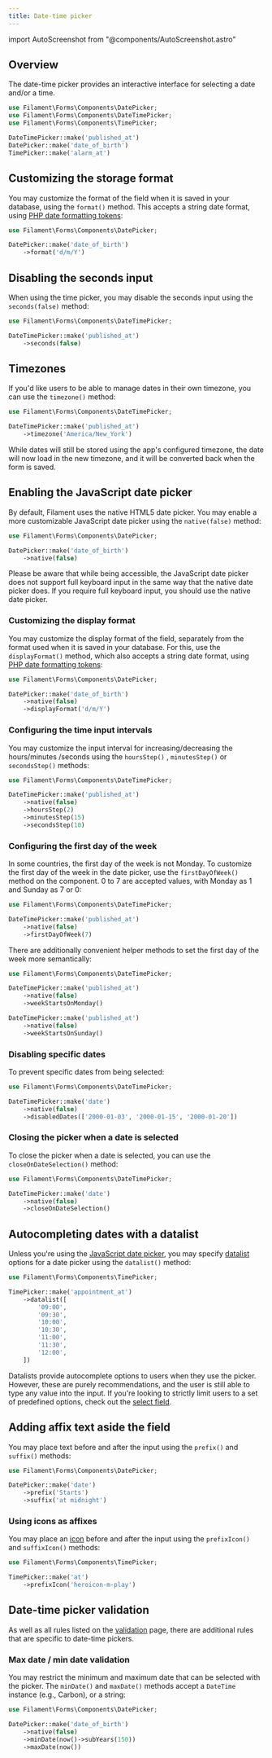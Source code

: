 ```yaml
---
title: Date-time picker
---
```

import AutoScreenshot from "@components/AutoScreenshot.astro"

## Overview

The date-time picker provides an interactive interface for selecting a date and/or a time.

```php
use Filament\Forms\Components\DatePicker;
use Filament\Forms\Components\DateTimePicker;
use Filament\Forms\Components\TimePicker;

DateTimePicker::make('published_at')
DatePicker::make('date_of_birth')
TimePicker::make('alarm_at')
```

<AutoScreenshot name="forms/fields/date-time-picker/simple" alt="Date time pickers" version="3.x" />

## Customizing the storage format

You may customize the format of the field when it is saved in your database, using the `format()` method. This accepts a string date format, using [PHP date formatting tokens](https://www.php.net/manual/en/datetime.format.php):

```php
use Filament\Forms\Components\DatePicker;

DatePicker::make('date_of_birth')
    ->format('d/m/Y')
```

## Disabling the seconds input

When using the time picker, you may disable the seconds input using the `seconds(false)` method:

```php
use Filament\Forms\Components\DateTimePicker;

DateTimePicker::make('published_at')
    ->seconds(false)
```

<AutoScreenshot name="forms/fields/date-time-picker/without-seconds" alt="Date time picker without seconds" version="3.x" />

## Timezones

If you'd like users to be able to manage dates in their own timezone, you can use the `timezone()` method:

```php
use Filament\Forms\Components\DateTimePicker;

DateTimePicker::make('published_at')
    ->timezone('America/New_York')
```

While dates will still be stored using the app's configured timezone, the date will now load in the new timezone, and it will be converted back when the form is saved.

## Enabling the JavaScript date picker

By default, Filament uses the native HTML5 date picker. You may enable a more customizable JavaScript date picker using the `native(false)` method:

```php
use Filament\Forms\Components\DatePicker;

DatePicker::make('date_of_birth')
    ->native(false)
```

<AutoScreenshot name="forms/fields/date-time-picker/javascript" alt="JavaScript-based date time picker" version="3.x" />

Please be aware that while being accessible, the JavaScript date picker does not support full keyboard input in the same way that the native date picker does. If you require full keyboard input, you should use the native date picker.

### Customizing the display format

You may customize the display format of the field, separately from the format used when it is saved in your database. For this, use the `displayFormat()` method, which also accepts a string date format, using [PHP date formatting tokens](https://www.php.net/manual/en/datetime.format.php):

```php
use Filament\Forms\Components\DatePicker;

DatePicker::make('date_of_birth')
    ->native(false)
    ->displayFormat('d/m/Y')
```

<AutoScreenshot name="forms/fields/date-time-picker/display-format" alt="Date time picker with custom display format" version="3.x" />

### Configuring the time input intervals

You may customize the input interval for increasing/decreasing the hours/minutes /seconds using the `hoursStep()` , `minutesStep()` or `secondsStep()` methods:

```php
use Filament\Forms\Components\DateTimePicker;

DateTimePicker::make('published_at')
    ->native(false)
    ->hoursStep(2)
    ->minutesStep(15)
    ->secondsStep(10)
```

### Configuring the first day of the week

In some countries, the first day of the week is not Monday. To customize the first day of the week in the date picker, use the `firstDayOfWeek()` method on the component. 0 to 7 are accepted values, with Monday as 1 and Sunday as 7 or 0:

```php
use Filament\Forms\Components\DateTimePicker;

DateTimePicker::make('published_at')
    ->native(false)
    ->firstDayOfWeek(7)
```

<AutoScreenshot name="forms/fields/date-time-picker/week-starts-on-sunday" alt="Date time picker where the week starts on Sunday" version="3.x" />

There are additionally convenient helper methods to set the first day of the week more semantically:

```php
use Filament\Forms\Components\DateTimePicker;

DateTimePicker::make('published_at')
    ->native(false)
    ->weekStartsOnMonday()

DateTimePicker::make('published_at')
    ->native(false)
    ->weekStartsOnSunday()
```

### Disabling specific dates

To prevent specific dates from being selected:

```php
use Filament\Forms\Components\DateTimePicker;

DateTimePicker::make('date')
    ->native(false)
    ->disabledDates(['2000-01-03', '2000-01-15', '2000-01-20'])
```

<AutoScreenshot name="forms/fields/date-time-picker/disabled-dates" alt="Date time picker where dates are disabled" version="3.x" />

### Closing the picker when a date is selected

To close the picker when a date is selected, you can use the `closeOnDateSelection()` method:

```php
use Filament\Forms\Components\DateTimePicker;

DateTimePicker::make('date')
    ->native(false)
    ->closeOnDateSelection()
```

## Autocompleting dates with a datalist

Unless you're using the [JavaScript date picker](#enabling-the-javascript-date-picker), you may specify [datalist](https://developer.mozilla.org/en-US/docs/Web/HTML/Element/datalist) options for a date picker using the `datalist()` method:

```php
use Filament\Forms\Components\TimePicker;

TimePicker::make('appointment_at')
    ->datalist([
        '09:00',
        '09:30',
        '10:00',
        '10:30',
        '11:00',
        '11:30',
        '12:00',
    ])
```

Datalists provide autocomplete options to users when they use the picker. However, these are purely recommendations, and the user is still able to type any value into the input. If you're looking to strictly limit users to a set of predefined options, check out the [select field](select).

## Adding affix text aside the field

You may place text before and after the input using the `prefix()` and `suffix()` methods:

```php
use Filament\Forms\Components\DatePicker;

DatePicker::make('date')
    ->prefix('Starts')
    ->suffix('at midnight')
```

<AutoScreenshot name="forms/fields/date-time-picker/affix" alt="Date time picker with affixes" version="3.x" />

### Using icons as affixes

You may place an [icon](https://blade-ui-kit.com/blade-icons?set=1#search) before and after the input using the `prefixIcon()` and `suffixIcon()` methods:

```php
use Filament\Forms\Components\TimePicker;

TimePicker::make('at')
    ->prefixIcon('heroicon-m-play')
```

<AutoScreenshot name="forms/fields/date-time-picker/prefix-icon" alt="Date time picker with prefix icon" version="3.x" />

## Date-time picker validation

As well as all rules listed on the [validation](../validation) page, there are additional rules that are specific to date-time pickers.

### Max date / min date validation

You may restrict the minimum and maximum date that can be selected with the picker. The `minDate()` and `maxDate()` methods accept a `DateTime` instance (e.g., Carbon), or a string:

```php
use Filament\Forms\Components\DatePicker;

DatePicker::make('date_of_birth')
    ->native(false)
    ->minDate(now()->subYears(150))
    ->maxDate(now())
```
